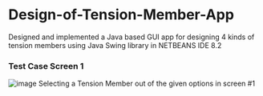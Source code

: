 # Design-of-Tension-Member-App
Designed and implemented a Java based GUI app for designing 4 kinds of tension members using Java Swing library in NETBEANS IDE 8.2
### Test Case Screen 1
![image](https://user-images.githubusercontent.com/121078997/210882382-3cf398b4-cba1-4c8f-b601-a9b944cb2bd5.png)
Selecting a Tension Member out of the given options in screen #1 



